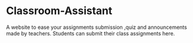 # Classroom-Assistant
A website to ease your assignments submission ,quiz and announcements made by teachers. Students can submit their class assignments here. 
